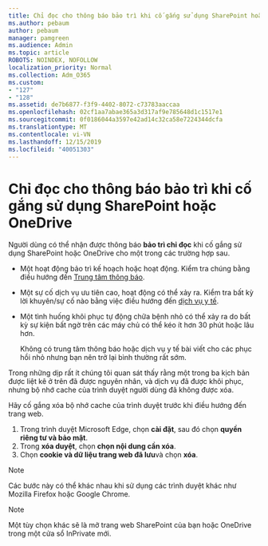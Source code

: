 ```yaml
---
title: Chỉ đọc cho thông báo bảo trì khi cố gắng sử dụng SharePoint hoặc OneDrive
ms.author: pebaum
author: pebaum
manager: pamgreen
ms.audience: Admin
ms.topic: article
ROBOTS: NOINDEX, NOFOLLOW
localization_priority: Normal
ms.collection: Adm_O365
ms.custom:
- "127"
- "128"
ms.assetid: de7b6877-f3f9-4402-8072-c73783aaccaa
ms.openlocfilehash: 02cf1aa7abae365a3d317af9e785648d1c1517e1
ms.sourcegitcommit: 0f0186044a3597e42ad14c32ca58e7224344dcfa
ms.translationtype: MT
ms.contentlocale: vi-VN
ms.lasthandoff: 12/15/2019
ms.locfileid: "40051303"
---
```

# <a name="read-only-for-maintenance-message-when-attempting-to-use-sharepoint-or-onedrive"></a>Chỉ đọc cho thông báo bảo trì khi cố gắng sử dụng SharePoint hoặc OneDrive

Người dùng có thể nhận được thông báo **bảo trì chỉ đọc** khi cố gắng sử dụng SharePoint hoặc OneDrive cho một trong các trường hợp sau. 

-   Một hoạt động bảo trì kế hoạch hoặc hoạt động.  Kiểm tra chúng bằng điều hướng đến [Trung tâm thông báo](https://portal.office.com/adminportal/home#/messagecenter).
-   Một sự cố dịch vụ ưu tiên cao, hoạt động có thể xảy ra. Kiểm tra bất kỳ lời khuyên/sự cố nào bằng việc điều hướng đến [dịch vụ y tế](https://portal.office.com/adminportal/home#/servicehealth).
-   Một tình huống khôi phục tự động chữa bệnh nhỏ có thể xảy ra do bất kỳ sự kiện bất ngờ trên các máy chủ có thể kéo ít hơn 30 phút hoặc lâu hơn. 
    
    Không có trung tâm thông báo hoặc dịch vụ y tế bài viết cho các phục hồi nhỏ nhưng bạn nên trở lại bình thường rất sớm.

Trong những dịp rất ít chúng tôi quan sát thấy rằng một trong ba kịch bản được liệt kê ở trên đã được nguyên nhân, và dịch vụ đã được khôi phục, nhưng bộ nhớ cache của trình duyệt người dùng đã không được xóa.

Hãy cố gắng xóa bộ nhớ cache của trình duyệt trước khi điều hướng đến trang web.

1. Trong trình duyệt Microsoft Edge, chọn **cài đặt**, sau đó chọn **quyền riêng tư và bảo mật**.
2. Trong **xóa duyệt**, chọn **chọn nội dung cần xóa**.
3. Chọn **cookie và dữ liệu trang web đã lưu**và chọn **xóa**.

>[!Note] 
> Các bước này có thể khác nhau khi sử dụng các trình duyệt khác như Mozilla Firefox hoặc Google Chrome.

>[!Note] 
> Một tùy chọn khác sẽ là mở trang web SharePoint của bạn hoặc OneDrive trong một cửa sổ InPrivate mới.